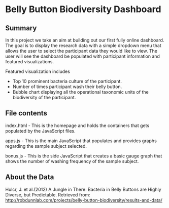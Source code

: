 # Belly Button Biodiversity Dashboard
## Summary
In this project we take an aim at building out our first fully online dashboard. The goal is to display the research data with a simple dropdown menu that allows the user to select the participant data they would like to view. The user will see the dashboard be populated with participant information and featured visualizations.

Featured visualization includes

* Top 10 prominent bacteria culture of the participant.
* Number of times participant wash their belly button.
* Bubble chart displaying all the operational taxonomic units of the biodiversity of the participant. 

## File contents

index.html - This is the homepage and holds the containers that gets populated by the JavaScript files.

apps.js - This is the main JavaScript that populates and provides graphs regarding the sample subject selected.

bonus.js - This is the side JavaScript that creates a basic gauge graph that shows the number of washing frequency of the sample subject.

## About the Data

Hulcr, J. et al.(2012) A Jungle in There: Bacteria in Belly Buttons are Highly Diverse, but Predictable. Retrieved from: http://robdunnlab.com/projects/belly-button-biodiversity/results-and-data/
